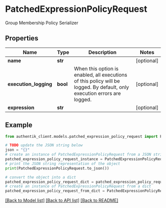 # PatchedExpressionPolicyRequest

Group Membership Policy Serializer

## Properties

Name | Type | Description | Notes
------------ | ------------- | ------------- | -------------
**name** | **str** |  | [optional] 
**execution_logging** | **bool** | When this option is enabled, all executions of this policy will be logged. By default, only execution errors are logged. | [optional] 
**expression** | **str** |  | [optional] 

## Example

```python
from authentik_client.models.patched_expression_policy_request import PatchedExpressionPolicyRequest

# TODO update the JSON string below
json = "{}"
# create an instance of PatchedExpressionPolicyRequest from a JSON string
patched_expression_policy_request_instance = PatchedExpressionPolicyRequest.from_json(json)
# print the JSON string representation of the object
print(PatchedExpressionPolicyRequest.to_json())

# convert the object into a dict
patched_expression_policy_request_dict = patched_expression_policy_request_instance.to_dict()
# create an instance of PatchedExpressionPolicyRequest from a dict
patched_expression_policy_request_from_dict = PatchedExpressionPolicyRequest.from_dict(patched_expression_policy_request_dict)
```
[[Back to Model list]](../README.md#documentation-for-models) [[Back to API list]](../README.md#documentation-for-api-endpoints) [[Back to README]](../README.md)


